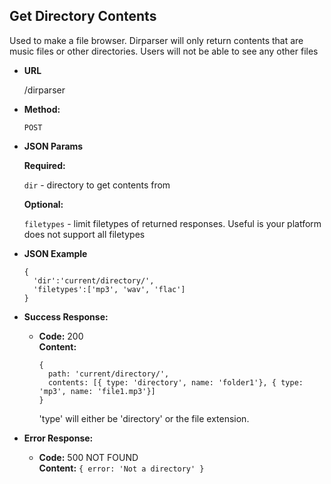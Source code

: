 **Get Directory Contents**
----
  Used to make a file browser.  Dirparser will only return contents that are music files or other directories.   Users will not be able to see any other files

* **URL**

  /dirparser

* **Method:**

  `POST`

*  **JSON Params**

   **Required:**

   `dir` - directory to get contents from

   **Optional:**

   `filetypes` - limit filetypes of returned responses.  Useful is your platform does not support all filetypes

* **JSON Example**

  ```
  {
    'dir':'current/directory/',
    'filetypes':['mp3', 'wav', 'flac']
  }
  ```

* **Success Response:**

  * **Code:** 200 <br />
    **Content:**

    ```
    {
      path: 'current/directory/',
      contents: [{ type: 'directory', name: 'folder1'}, { type: 'mp3', name: 'file1.mp3'}]
    }
    ```

    'type' will either be 'directory' or the file extension.

* **Error Response:**

  * **Code:** 500 NOT FOUND <br />
    **Content:** `{ error: 'Not a directory' }`
